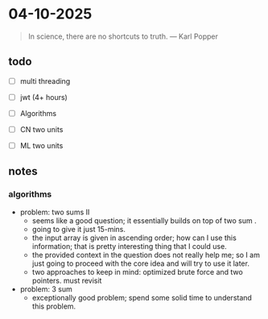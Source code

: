 # 04-10-2025

> In science, there are no shortcuts to truth. — Karl Popper

## todo 
- [ ] multi threading
- [ ] jwt (4+ hours)
- [ ] Algorithms 
- [ ] CN two units 
- [ ] ML two units 



## notes 
### algorithms 
- problem: two sums II
	- seems like a good question; it essentially builds on top of two sum . 
	- going to give it just 15-mins. 
	- the input array is given in ascending order; how can I use this information; that is pretty interesting thing that I could use. 
	- the provided context in the question does not really help me; so I am just going to proceed with the core idea and will try to use it later. 
	- two approaches to keep in mind: optimized brute force and two pointers. must revisit 
- problem: 3 sum 
	- exceptionally good problem; spend some solid time to understand this problem. 
	


